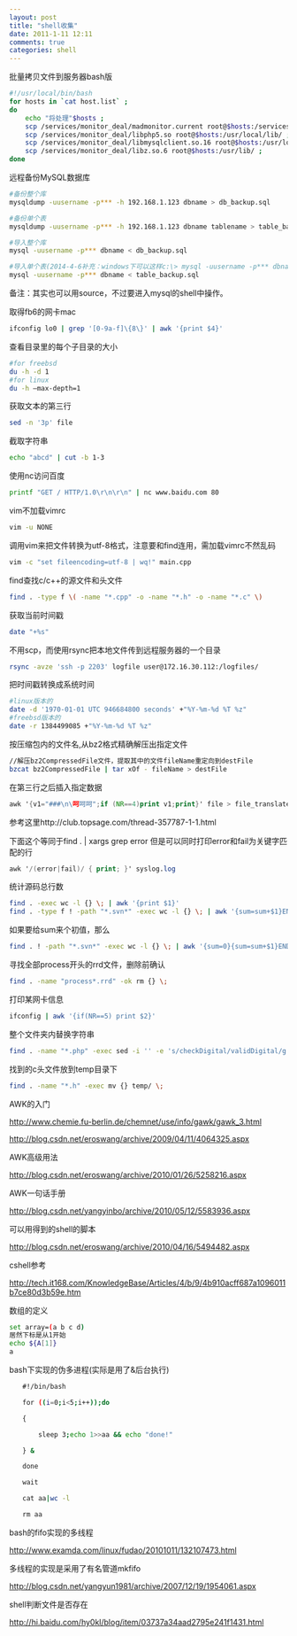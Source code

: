 ```yaml
---
layout: post
title: "shell收集"
date: 2011-1-11 12:11
comments: true
categories: shell 
---
```


批量拷贝文件到服务器bash版
```bash
#!/usr/local/bin/bash
for hosts in `cat host.list` ;
do
    echo "将处理"$hosts ;
    scp /services/monitor_deal/madmonitor.current root@$hosts:/services/monitor_deal/ ;
    scp /services/monitor_deal/libphp5.so root@$hosts:/usr/local/lib/ ;
    scp /services/monitor_deal/libmysqlclient.so.16 root@$hosts:/usr/local/lib/ ;
    scp /services/monitor_deal/libz.so.6 root@$hosts:/usr/lib/ ;
done

```

远程备份MySQL数据库
```sh
#备份整个库
mysqldump -uusername -p*** -h 192.168.1.123 dbname > db_backup.sql

#备份单个表
mysqldump -uusername -p*** -h 192.168.1.123 dbname tablename > table_backup.sql

#导入整个库
mysql -uusername -p*** dbname < db_backup.sql

#导入单个表(2014-4-6补充：windows下可以这样c:\> mysql -uusername -p*** dbname < tablename < f:/table_backup.sql)
mysql -uusername -p*** dbname < table_backup.sql
```
备注：其实也可以用source，不过要进入mysql的shell中操作。

取得fb6的网卡mac
```sh
ifconfig lo0 | grep '[0-9a-f]\{8\}' | awk '{print $4}'
```

查看目录里的每个子目录的大小
```sh
#for freebsd
du -h -d 1
#for linux
du -h –max-depth=1 
```

获取文本的第三行
```sh
sed -n '3p' file 
```

截取字符串
```sh
echo "abcd" | cut -b 1-3
```

使用nc访问百度
```sh
printf "GET / HTTP/1.0\r\n\r\n" | nc www.baidu.com 80
```

vim不加载vimrc
```sh
vim -u NONE
```

调用vim来把文件转换为utf-8格式，注意要和find连用，需加载vimrc不然乱码
```sh
vim -c "set fileencoding=utf-8 | wq!" main.cpp
```
find查找c/c++的源文件和头文件
```sh
find . -type f \( -name "*.cpp" -o -name "*.h" -o -name "*.c" \)
```

获取当前时间戳
```sh
date "+%s"
```
不用scp，而使用rsync把本地文件传到远程服务器的一个目录
```sh
rsync -avze 'ssh -p 2203' logfile user@172.16.30.112:/logfiles/
```

把时间戳转换成系统时间
```sh
#linux版本的
date -d '1970-01-01 UTC 946684800 seconds' +"%Y-%m-%d %T %z"
#freebsd版本的
date -r 1384499085 +"%Y-%m-%d %T %z"
```
按压缩包内的文件名,从bz2格式精确解压出指定文件
```sh
//解压bz2CompressedFile文件，提取其中的文件fileName重定向到destFile
bzcat bz2CompressedFile | tar xOf - fileName > destFile
```

在第三行之后插入指定数据
```awk
awk '{v1="###\n\呵呵呵";if (NR==4)print v1;print}' file > file_translated
```
参考这里http://club.topsage.com/thread-357787-1-1.html


下面这个等同于find . | xargs grep error 但是可以同时打印error和fail为关键字匹配的行
```awk
awk '/(error|fail)/ { print; }' syslog.log
```

统计源码总行数
```sh
find . -exec wc -l {} \; | awk '{print $1}'
find . -type f ! -path "*.svn*" -exec wc -l {} \; | awk '{sum=sum+$1}END{print sum }'
```

如果要给sum来个初值，那么
```sh
find . ! -path "*.svn*" -exec wc -l {} \; | awk '{sum=0}{sum=sum+$1}END{print sum }'
```

寻找全部process开头的rrd文件，删除前确认
```sh
find . -name "process*.rrd" -ok rm {} \;
```

打印某网卡信息
```sh
ifconfig | awk '{if(NR==5) print $2}'
```

整个文件夹内替换字符串
```sh
find . -name "*.php" -exec sed -i '' -e 's/checkDigital/validDigital/g' {} +
```

找到的c头文件放到temp目录下
```sh
find . -name "*.h" -exec mv {} temp/ \;
```

AWK的入门

http://www.chemie.fu-berlin.de/chemnet/use/info/gawk/gawk_3.html

http://blog.csdn.net/eroswang/archive/2009/04/11/4064325.aspx

AWK高级用法

http://blog.csdn.net/eroswang/archive/2010/01/26/5258216.aspx

AWK一句话手册

http://blog.csdn.net/yangyinbo/archive/2010/05/12/5583936.aspx

可以用得到的shell的脚本

http://blog.csdn.net/eroswang/archive/2010/04/16/5494482.aspx

cshell参考

http://tech.it168.com/KnowledgeBase/Articles/4/b/9/4b910acff687a1096011b7ce80d3b59e.htm

数组的定义
```bash
set array=(a b c d)
居然下标是从1开始
echo ${A[1]}  
a
```
bash下实现的伪多进程(实际是用了&后台执行)
```bash
　　#!/bin/bash

　　for ((i=0;i<5;i++));do

　　{

    　　sleep 3;echo 1>>aa && echo "done!"

　　} &

　　done

　　wait

　　cat aa|wc -l

　　rm aa
```

bash的fifo实现的多线程

http://www.examda.com/linux/fudao/20101011/132107473.html

多线程的实现是采用了有名管道mkfifo

http://blog.csdn.net/yangyun1981/archive/2007/12/19/1954061.aspx

shell判断文件是否存在

http://hi.baidu.com/hy0kl/blog/item/03737a34aad2795e241f1431.html
